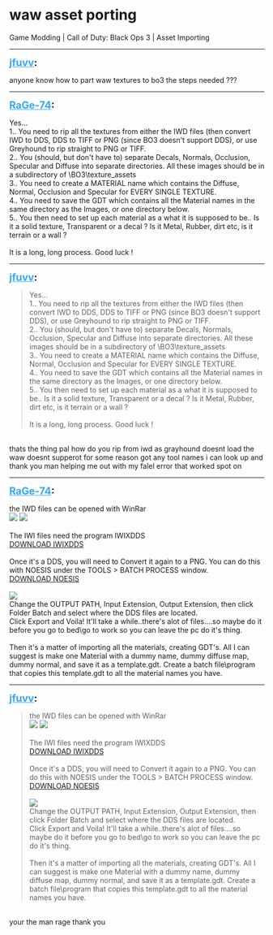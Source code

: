 # waw asset porting
Game Modding | Call of Duty: Black Ops 3 | Asset Importing

---
<strong style="font-size: 1.4em;"><span style="text-decoration: underline;text-decoration-color: #34a7f9;"><span style="color:#34a7f9;">jfuvv</span></span>:</strong>

<p>anyone know how to part waw textures to bo3 the steps needed ???</p>

---
<strong style="font-size: 1.4em;"><span style="text-decoration: underline;text-decoration-color: #34a7f9;"><span style="color:#34a7f9;">RaGe-74</span></span>:</strong>

<p>Yes...<br />1.. You need to rip all the textures from either the IWD files (then convert IWD to DDS, DDS to TIFF or PNG (since BO3 doesn&#39;t support DDS), or use Greyhound to rip straight to PNG or TIFF.<br />2.. You (should, but don&#39;t have to) separate Decals, Normals, Occlusion, Specular and Diffuse into separate directories. All these images should be in a subdirectory of \BO3\texture_assets<br />3.. You need to create a MATERIAL name which contains the Diffuse, Normal, Occlusion and Specular for EVERY SINGLE TEXTURE.<br />4.. You need to save the GDT which contains all the Material names in the same directory as the Images, or one directory below.<br />5.. You then need to set up each material as a what it is supposed to be.. Is it a solid texture, Transparent or  a decal ? Is it Metal, Rubber, dirt etc, is it terrain or a wall ?<br /><br />It is a long, long process. Good luck !</p>

---
<strong style="font-size: 1.4em;"><span style="text-decoration: underline;text-decoration-color: #34a7f9;"><span style="color:#34a7f9;">jfuvv</span></span>:</strong>

<p><blockquote>Yes...<br />1.. You need to rip all the textures from either the IWD files (then convert IWD to DDS, DDS to TIFF or PNG (since BO3 doesn&#39;t support DDS), or use Greyhound to rip straight to PNG or TIFF.<br />2.. You (should, but don&#39;t have to) separate Decals, Normals, Occlusion, Specular and Diffuse into separate directories. All these images should be in a subdirectory of \BO3\texture_assets<br />3.. You need to create a MATERIAL name which contains the Diffuse, Normal, Occlusion and Specular for EVERY SINGLE TEXTURE.<br />4.. You need to save the GDT which contains all the Material names in the same directory as the Images, or one directory below.<br />5.. You then need to set up each material as a what it is supposed to be.. Is it a solid texture, Transparent or  a decal ? Is it Metal, Rubber, dirt etc, is it terrain or a wall ?<br /><br />It is a long, long process. Good luck !<br /></blockquote><br />thats the thing pal how do you rip from iwd as grayhound doesnt load the waw doesnt supperot for some reason got any tool names i can look up and thank you man helping me out with my falel error that worked spot on</p>

---
<strong style="font-size: 1.4em;"><span style="text-decoration: underline;text-decoration-color: #34a7f9;"><span style="color:#34a7f9;">RaGe-74</span></span>:</strong>

<p>the IWD files can be opened with WinRar<br /><img style="max-width: 500px;" src="{{ '/wiki/threads/assets/a.177.png' | relative_url }}"> <img style="max-width: 500px;" src="{{ '/wiki/threads/assets/a.178.png' | relative_url }}"><br /><br />The IWI files need the program IWIXDDS<br /><a href="https://iwi-x-dds.software.informer.com/">DOWNLOAD IWIXDDS</a><br /><br />Once it&#39;s a DDS, you will need to Convert it again to a PNG. You can do this with NOESIS under the TOOLS &gt; BATCH PROCESS window.<br /><a href="http://www.richwhitehouse.com/filemirror/noesisv4406.zip">DOWNLOAD NOESIS</a><br /><br /><img style="max-width: 500px;" src="{{ '/wiki/threads/assets/a.180.png' | relative_url }}"><br />Change the OUTPUT PATH, Input Extension, Output Extension, then click Folder Batch and select where the DDS files are located.<br />Click Export and Voila! It&#39;ll take a while..there&#39;s alot of files....so maybe do it before you go to bed\go to work so you can leave the pc do it&#39;s thing.<br /><br />Then it&#39;s a matter of importing all the materials, creating GDT&#39;s. All I can suggest is make one Material with a dummy name, dummy diffuse map, dummy normal, and save it as a template.gdt. Create a batch file\program that copies this template.gdt to all the material names you have.</p>

---
<strong style="font-size: 1.4em;"><span style="text-decoration: underline;text-decoration-color: #34a7f9;"><span style="color:#34a7f9;">jfuvv</span></span>:</strong>

<p><blockquote>the IWD files can be opened with WinRar<br /><img style="max-width: 500px;" src="{{ '/wiki/threads/assets/a.177.png' | relative_url }}"> <img style="max-width: 500px;" src="{{ '/wiki/threads/assets/a.178.png' | relative_url }}"><br /><br />The IWI files need the program IWIXDDS<br /><a href="https://iwi-x-dds.software.informer.com/">DOWNLOAD IWIXDDS</a><br /><br />Once it&#39;s a DDS, you will need to Convert it again to a PNG. You can do this with NOESIS under the TOOLS &gt; BATCH PROCESS window.<br /><a href="http://www.richwhitehouse.com/filemirror/noesisv4406.zip">DOWNLOAD NOESIS</a><br /><br /><img style="max-width: 500px;" src="{{ '/wiki/threads/assets/a.180.png' | relative_url }}"><br />Change the OUTPUT PATH, Input Extension, Output Extension, then click Folder Batch and select where the DDS files are located.<br />Click Export and Voila! It&#39;ll take a while..there&#39;s alot of files....so maybe do it before you go to bed\go to work so you can leave the pc do it&#39;s thing.<br /><br />Then it&#39;s a matter of importing all the materials, creating GDT&#39;s. All I can suggest is make one Material with a dummy name, dummy diffuse map, dummy normal, and save it as a template.gdt. Create a batch file\program that copies this template.gdt to all the material names you have.<br /></blockquote><br />your the man rage thank you</p>
